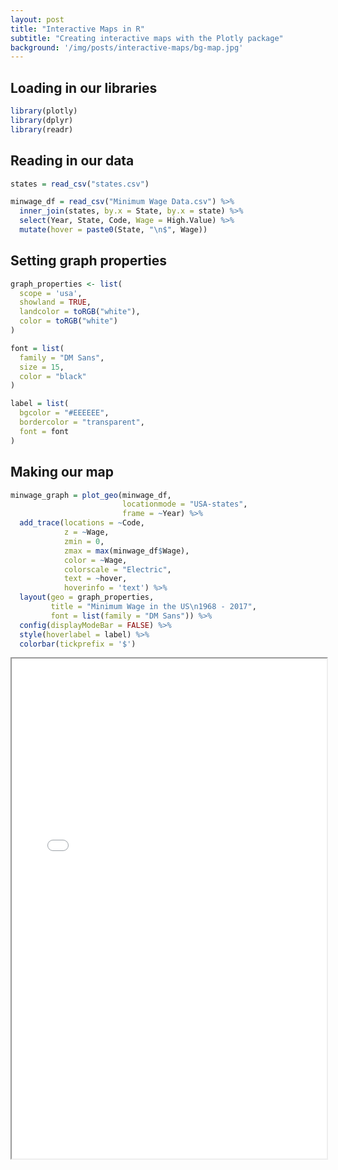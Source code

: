 ```yaml
---
layout: post
title: "Interactive Maps in R"
subtitle: "Creating interactive maps with the Plotly package"
background: '/img/posts/interactive-maps/bg-map.jpg'
---
```


## Loading in our libraries

``` r
library(plotly)
library(dplyr)
library(readr)
```

## Reading in our data

``` r
states = read_csv("states.csv")

minwage_df = read_csv("Minimum Wage Data.csv") %>%
  inner_join(states, by.x = State, by.x = state) %>%
  select(Year, State, Code, Wage = High.Value) %>%
  mutate(hover = paste0(State, "\n$", Wage))
```

## Setting graph properties

``` r
graph_properties <- list(
  scope = 'usa',
  showland = TRUE,
  landcolor = toRGB("white"),
  color = toRGB("white")
)

font = list(
  family = "DM Sans",
  size = 15,
  color = "black"
)

label = list(
  bgcolor = "#EEEEEE",
  bordercolor = "transparent",
  font = font
)
```

## Making our map

``` r
minwage_graph = plot_geo(minwage_df, 
                         locationmode = "USA-states", 
                         frame = ~Year) %>%
  add_trace(locations = ~Code,
            z = ~Wage,
            zmin = 0,
            zmax = max(minwage_df$Wage),
            color = ~Wage,
            colorscale = "Electric",
            text = ~hover,
            hoverinfo = 'text') %>%
  layout(geo = graph_properties,
         title = "Minimum Wage in the US\n1968 - 2017",
         font = list(family = "DM Sans")) %>%
  config(displayModeBar = FALSE) %>%
  style(hoverlabel = label) %>%
  colorbar(tickprefix = '$')
```


<iframe src="/img/posts/interactive-maps/minwage_graph.html" height="800px" width="100%"></iframe>
